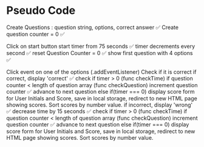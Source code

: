 # Pseudo Code

Create Questions : question string, options, correct answer ✅
Create question counter = 0 ✅

Click on start button 
    start timer from 75 seconds ✅
        timer decrements every second ✅
    reset Question Counter = 0 ✅
    show first question with 4 options ✅

Click event on one of the options (.addEventListener)
    Check if it is correct
        if correct, 
            display 'correct' ✅
            check if timer > 0 (func checkTime)
            if question counter < length of question array (func checkQuestion)
                increment question counter ✅
                advance to next question
            else if(timer === 0)
                display score
                form for User Initials and Score, save in local storage, redirect to new HTML page showing scores. Sort scores by number value.
        if incorrect, 
            display 'wrong' ✅
            decrease time by 15 seconds ✅
            check if timer > 0 (func checkTime)
            if question counter < length of question array (func checkQuestion)
                increment question counter ✅
                advance to next question
            else if(timer === 0)
                display score
                form for User Initials and Score, save in local storage, redirect to new HTML page showing scores. Sort scores by number value.